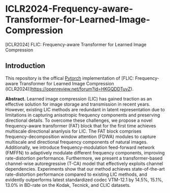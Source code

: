 # ICLR2024-Frequency-aware-Transformer-for-Learned-Image-Compression
[ICLR2024] FLIC: Frequency-aware Transformer for Learned Image Compression

## Introduction
This repository is the offical [Pytorch](https://pytorch.org/) implementation of [FLIC: Frequency-aware Transformer for Learned Image Compression (ICLR2024)]https://openreview.net/forum?id=HKGQDDTuvZ). 

**Abstract.**
Learned image compression (LIC) has gained traction as an effective solution for image storage and transmission in recent years. However, existing LIC methods are redundant in latent representation due to limitations in capturing anisotropic frequency components and preserving directional details. To overcome these challenges, we propose a novel frequency-aware transformer (FAT) block that for the first time achieves multiscale directional ananlysis for LIC. The FAT block comprises frequency-decomposition window attention (FDWA) modules to capture multiscale and directional frequency components of natural images. Additionally, we introduce frequency-modulation feed-forward network (FMFFN) to adaptively modulate different frequency components, improving rate-distortion performance. Furthermore, we present a transformer-based channel-wise autoregressive (T-CA) model that effectively exploits channel dependencies. Experiments show that our method achieves state-of-the-art rate-distortion performance compared to existing LIC methods, and evidently outperforms latest standardized codec VTM-12.1 by 14.5%, 15.1%, 13.0% in BD-rate on the Kodak, Tecnick, and CLIC datasets.


